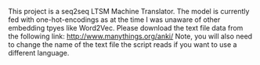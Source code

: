This project is a seq2seq LTSM Machine Translator. The model is currently fed with one-hot-encodings as at the time I was unaware of other embedding tpyes like Word2Vec. Please download the text file data from the following link: http://www.manythings.org/anki/ Note, you will also need to change the name of the text file the script reads if you want to use a different language.
